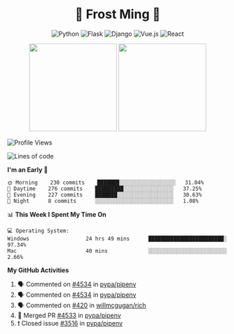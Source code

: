 <h1 align="center">🦄 Frost Ming 🐍</h1>

<div align="center">

![Python](https://img.shields.io/badge/-Python-%233776ab?logo=python&style=for-the-badge&logoColor=white)
![Flask](https://img.shields.io/badge/-Flask-%23eeeeee?logo=flask&style=for-the-badge&logoColor=black)
![Django](https://img.shields.io/badge/-Django-%23092E20?logo=django&style=for-the-badge&logoColor=white)
![Vue.js](https://img.shields.io/badge/-Vue.js-%234fc08d?logo=vue.js&style=for-the-badge&logoColor=white)
![React](https://img.shields.io/badge/-React-%2357d8fb?logo=react&style=for-the-badge&logoColor=white)

</div>

<p align="center">
  <img height="200" src="https://github-readme-stats.vercel.app/api?username=frostming&show_icons=true&theme=dracula&include_all_commits=true" />
  <img height="200" src="https://github-readme-stats.vercel.app/api/top-langs/?username=frostming&theme=dracula&show_icons=true" />
</p>

<!--START_SECTION:waka-->
![Profile Views](http://img.shields.io/badge/Profile%20Views-33-blue)

![Lines of code](https://img.shields.io/badge/From%20Hello%20World%20I%27ve%20Written-15.7%20million%20lines%20of%20code-blue)

**I'm an Early 🐤** 

```text
🌞 Morning    230 commits    ███████░░░░░░░░░░░░░░░░░░   31.04% 
🌆 Daytime    276 commits    █████████░░░░░░░░░░░░░░░░   37.25% 
🌃 Evening    227 commits    ███████░░░░░░░░░░░░░░░░░░   30.63% 
🌙 Night      8 commits      ░░░░░░░░░░░░░░░░░░░░░░░░░   1.08%

```


📊 **This Week I Spent My Time On** 

```text
💻 Operating System: 
Windows                  24 hrs 49 mins      ████████████████████████░   97.34% 
Mac                      40 mins             ░░░░░░░░░░░░░░░░░░░░░░░░░   2.66%

```


<!--END_SECTION:waka-->

**My GitHub Activities**

<!--START_SECTION:activity-->
1. 🗣 Commented on [#4534](https://github.com/pypa/pipenv/issues/4534) in [pypa/pipenv](https://github.com/pypa/pipenv)
2. 🗣 Commented on [#4534](https://github.com/pypa/pipenv/issues/4534) in [pypa/pipenv](https://github.com/pypa/pipenv)
3. 🗣 Commented on [#420](https://github.com/willmcgugan/rich/issues/420) in [willmcgugan/rich](https://github.com/willmcgugan/rich)
4. 🎉 Merged PR [#4533](https://github.com/pypa/pipenv/pull/4533) in [pypa/pipenv](https://github.com/pypa/pipenv)
5. ❗️ Closed issue [#3516](https://github.com/pypa/pipenv/issues/3516) in [pypa/pipenv](https://github.com/pypa/pipenv)
<!--END_SECTION:activity-->
